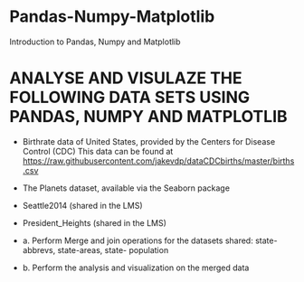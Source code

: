 # Pandas-Numpy-Matplotlib
Introduction to Pandas, Numpy and Matplotlib

 # ANALYSE AND VISULAZE THE FOLLOWING DATA SETS USING PANDAS, NUMPY AND MATPLOTLIB
 
* Birthrate data of United States, provided by the Centers for Disease Control (CDC)
This data can be found at
https://raw.githubusercontent.com/jakevdp/dataCDCbirths/master/births.csv

* The Planets dataset, available via the Seaborn package
* Seattle2014 (shared in the LMS)
* President_Heights (shared in the LMS)

* a. Perform Merge and join operations for the datasets shared: state-abbrevs, state-areas, state-
population
* b. Perform the analysis and visualization on the merged data
